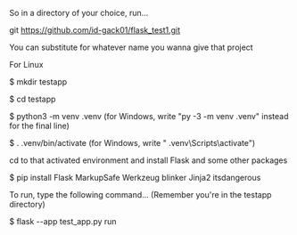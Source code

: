 So in a directory of your choice, run...

git https://github.com/id-gack01/flask_test1.git

You can substitute for whatever name you wanna give that project

For Linux

$ mkdir testapp

$ cd testapp

$ python3 -m venv .venv (for Windows, write "py -3 -m venv .venv" instead for the final line)

$ . .venv/bin/activate (for Windows, write " .venv\Scripts\activate")

cd to that activated environment and install Flask and some other packages 

$ pip install Flask MarkupSafe Werkzeug blinker Jinja2 itsdangerous

To run, type the following command... (Remember you're in the testapp directory)

$ flask --app test_app.py run 
